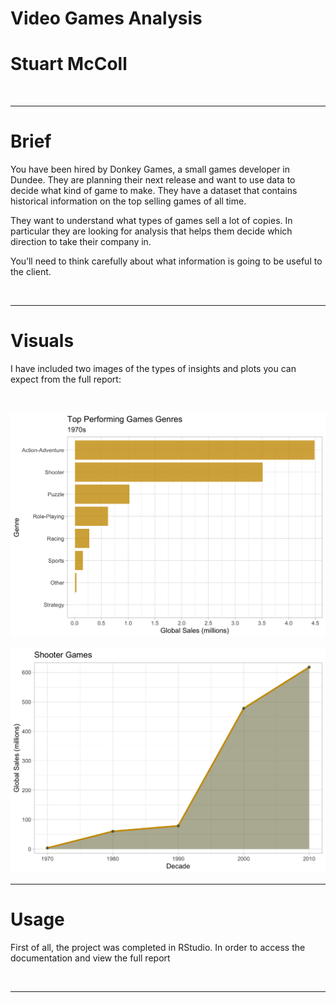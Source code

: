 # Video Games Analysis 
# Stuart McColl

<br>
<hr>

# Brief

You have been hired by Donkey Games, a small games developer in Dundee. They are planning their next release and want to use data to decide what kind of game to make. They have a dataset that contains historical information on the top selling games of all time.

They want to understand what types of games sell a lot of copies. In particular they are looking for analysis that helps them decide which direction to take their company in.

You’ll need to think carefully about what information is going to be useful to the client.

<br>
<hr>

# Visuals

I have included two images of the types of insights and plots you can expect from the full report:

<br>

![](plots/1970_plot.png)

![](plots/shooter_plot.png)

<hr>

# Usage

First of all, the project was completed in RStudio. In order to access the documentation and view the full report

<br>
<hr>





